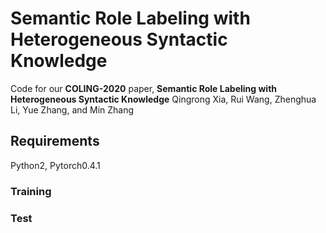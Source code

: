 # Semantic Role Labeling with Heterogeneous Syntactic Knowledge
Code for our **COLING-2020** paper,
**Semantic Role Labeling with Heterogeneous Syntactic Knowledge**
Qingrong Xia, Rui Wang, Zhenghua Li, Yue Zhang, and Min Zhang

## Requirements
Python2, Pytorch0.4.1

### Training
### Test
